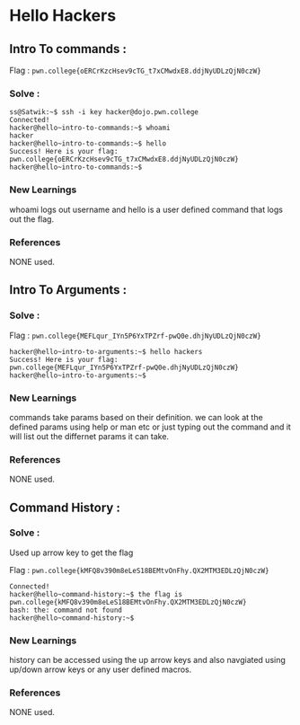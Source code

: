 #  Hello Hackers

## Intro To commands : 

Flag : `pwn.college{oERCrKzcHsev9cTG_t7xCMwdxE8.ddjNyUDLzQjN0czW}`


### Solve : 

```
ss@Satwik:~$ ssh -i key hacker@dojo.pwn.college
Connected!
hacker@hello~intro-to-commands:~$ whoami
hacker
hacker@hello~intro-to-commands:~$ hello
Success! Here is your flag:
pwn.college{oERCrKzcHsev9cTG_t7xCMwdxE8.ddjNyUDLzQjN0czW}
hacker@hello~intro-to-commands:~$

```


### New Learnings

whoami logs out username and hello is a user defined command that logs out the flag.

### References 

NONE used.




## Intro To Arguments : 




### Solve :

Flag : `pwn.college{MEFLqur_IYn5P6YxTPZrf-pwQ0e.dhjNyUDLzQjN0czW}`

```
hacker@hello~intro-to-arguments:~$ hello hackers
Success! Here is your flag:
pwn.college{MEFLqur_IYn5P6YxTPZrf-pwQ0e.dhjNyUDLzQjN0czW}
hacker@hello~intro-to-arguments:~$
```

### New Learnings

commands take params based on their definition. we can look at the defined params using help or man etc or just typing out the command and it will list out the differnet params it can take.


### References 

NONE used.


## Command History :

### Solve : 

Used up arrow key to get the flag 

Flag : `pwn.college{kMFQ8v390m8eLeS18BEMtvOnFhy.QX2MTM3EDLzQjN0czW}`

```
Connected!
hacker@hello~command-history:~$ the flag is pwn.college{kMFQ8v390m8eLeS18BEMtvOnFhy.QX2MTM3EDLzQjN0czW}
bash: the: command not found
hacker@hello~command-history:~$
```

### New Learnings

history can be accessed using the up arrow keys and also navgiated using up/down arrow keys or any user defined macros.


### References 

NONE used.


